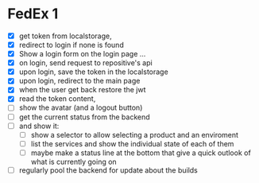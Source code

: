 # FedEx 1

- [X] get token from localstorage,
- [X] redirect to login if none is found
- [X] Show a login form on the login page ...
- [X] on login, send request to repositive's api
- [X] upon login, save the token in the localstorage
- [X] upon login, redirect to the main page
- [X] when the user get back restore the jwt
- [X] read the token content,
- [ ] show the avatar (and a logout button)
- [ ] get the current status from the backend
- [ ] and show it:
  - [ ] show a selector to allow selecting a product and an enviroment
  - [ ] list the services and show the individual state of each of them
  - [ ] maybe make a status line at the bottom that give a quick outlook of what is currently going on
- [ ] regularly pool the backend for update about the builds
